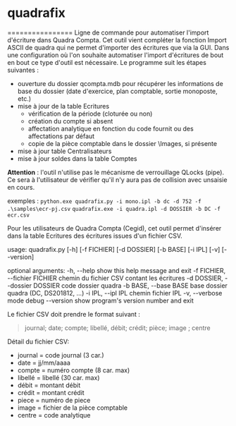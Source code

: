 # quadrafix
================
Ligne de commande pour automatiser l'import d'écriture dans Quadra Compta.
Cet outil vient compléter la fonction Import ASCII de quadra qui ne permet d'importer des écritures que via la GUI.
Dans une configuration où l'on souhaite automatiser l'import d'écritures de bout en bout ce type d'outil est nécessaire.
Le programme suit les étapes suivantes :
* ouverture du dossier qcompta.mdb pour récupérer les informations de base du dossier (date d'exercice, plan comptable, sortie monoposte, etc.)
* mise à jour de la table Ecritures
    * vérification de la période (cloturée ou non)
    * création du compte si absent
    * affectation analytique en fonction du code fournit ou des affectations par défaut
    * copie de la pièce comptable dans le dossier \Images, si présente
* mise à jour table Centralisateurs
* mise à jour soldes dans la table Comptes

__Attention__ : l'outil n'utilise pas le mécanisme de verrouillage QLocks (pipe). Ce sera à l'utilisateur de vérifier qu'il n'y aura pas de collision avec unsaisie en cours.

exemples :
`python.exe quadrafix.py -i mono.ipl -b dc -d 752 -f .\samples\ecr-pj.csv`
`quadrafix.exe -i quadra.ipl -d DOSSIER -b DC -f ecr.csv`

Pour les utilisateurs de Quadra Compta (Cegid), cet outil permet d'insérer dans la table Ecritures des écritures issues d'un fichier CSV.

usage: quadrafix.py [-h] [-f FICHIER] [-d DOSSIER] [-b BASE] [-i IPL] [-v]
                    [--version]

optional arguments:
  -h, --help            show this help message and exit
  -f FICHIER, --fichier FICHIER
                        chemin du fichier CSV contant les écritures
  -d DOSSIER, --dossier DOSSIER
                        code dossier quadra
  -b BASE, --base BASE  base dossier quadra (DC, DS201812, ...)
  -i IPL, --ipl IPL     chemin fichier IPL
  -v, --verbose         mode debug
  --version             show program's version number and exit

  Le fichier CSV doit prendre le format suivant :
> journal; date; compte; libellé, débit; crédit; pièce; image ; centre

Détail du fichier CSV:
* journal = code journal (3 car.)
* date = jj/mm/aaaa
* compte = numéro compte (8 car. max)
* libellé = libellé (30 car. max)
* débit = montant débit
* crédit = montant crédit
* piece = numéro de piece
* image = fichier de la pièce comptable
* centre = code analytique

